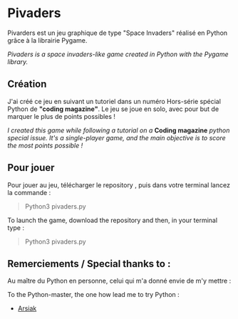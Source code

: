 # Pivaders

Pivarders est un jeu graphique de type "Space Invaders" réalisé en Python grâce à la librairie Pygame.

*Pivaders is a space invaders-like game created in Python with the Pygame library.*

## Création

J'ai créé ce jeu en suivant un tutoriel dans un numéro Hors-série spécial Python de **"coding magazine"**.
Le jeu se joue en solo, avec pour but de marquer le plus de points possibles !

*I created this game while following a tutorial on a* **Coding magazine** *python special issue.* 
*It's a single-player game, and the main objective is to score the most points possible !*

## Pour jouer 
Pour jouer au jeu, télécharger le repository , puis dans votre terminal lancez la commande :

> Python3 pivaders.py
> 
To launch the game, download the repository and then, in your terminal type :

> Python3 pivaders.py

## Remerciements / Special thanks to :

Au maître du Python en personne, celui qui m'a donné envie de m'y mettre :

To the Python-master, the one how lead me to try Python :

 - [Arsiak](https://github.com/arsiak)

 



